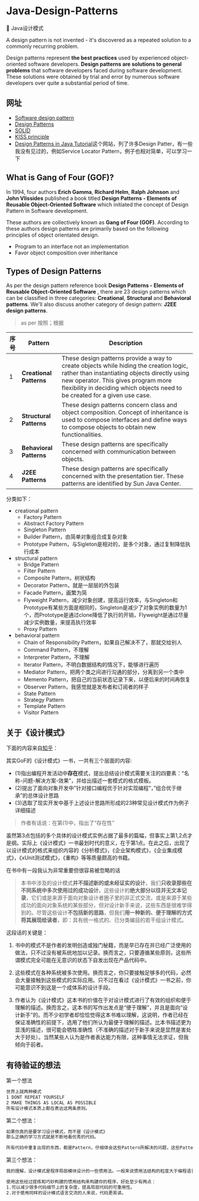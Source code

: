 # Java-Design-Patterns

:leaves: Java设计模式

A design pattern is not invented - it's discovered as a repeated solution to a commonly recurring problem.

Design patterns represent **the best practices** used by experienced object-oriented software developers. **Design patterns are solutions to general problems** that software developers faced during software development. These solutions were obtained by trial and error by numerous software developers over quite a substantial period of time.

## 网址

- [Software design pattern](https://en.wikipedia.org/wiki/Software_design_pattern)
- [Design Patterns](https://en.wikipedia.org/wiki/Design_Patterns)
- [SOLID](https://en.wikipedia.org/wiki/SOLID)
- [KISS principle](https://en.wikipedia.org/wiki/KISS_principle)
- [Design Patterns in Java Tutorial](https://www.tutorialspoint.com/design_pattern/index.htm)这个网站，列了许多Design Patter，有一些我没有见过的，例如Service Locator Pattern，例子也相对简单，可以学习一下

## What is Gang of Four (GOF)?

In 1994, four authors **Erich Gamma**, **Richard Helm**, **Ralph Johnson** and **John Vlissides** published a book titled **Design Patterns - Elements of Reusable Object-Oriented Software** which initiated the concept of Design Pattern in Software development.

These authors are collectively known as **Gang of Four (GOF)**. According to these authors design patterns are primarily based on the following principles of object orientated design.

- Program to an interface not an implementation
- Favor object composition over inheritance

## Types of Design Patterns

As per the design pattern reference book **Design Patterns - Elements of Reusable Object-Oriented Software** , there are 23 design patterns which can be classified in three categories: **Creational**, **Structural** and **Behavioral patterns**. We'll also discuss another category of design pattern: **J2EE design patterns**.

> as per 按照；根据

| 序号 | Pattern                 | Description                                                  |
| ---- | ----------------------- | ------------------------------------------------------------ |
| 1    | **Creational Patterns** | These design patterns provide a way to create objects while hiding the creation logic, rather than instantiating objects directly using new operator. This gives program more flexibility in deciding which objects need to be created for a given use case. |
| 2    | **Structural Patterns** | These design patterns concern class and object composition. Concept of inheritance is used to compose interfaces and define ways to compose objects to obtain new functionalities. |
| 3    | **Behavioral Patterns** | These design patterns are specifically concerned with communication between objects. |
| 4    | **J2EE Patterns**       | These design patterns are specifically concerned with the presentation tier. These patterns are identified by Sun Java Center. |

分类如下：

- creational pattern
  - Factory Pattern
  - Abstract Factory Pattern
  - Singleton Pattern
  - Builder Pattern，由简单对象组合成复杂对象
  - Prototype Pattern，与Sigleton是相对的，是多个对象，通过复制降低执行成本
- structural pattern
  - Bridge Pattern
  - Filter Pattern
  - Composite Pattern，树状结构
  - Decorator Pattern，就是一层层的外包装
  - Facade Pattern，画繁为简
  - Flyweight Pattern，减少对象创建，提高运行效率，与Singleton和Prototype有某些方面是相同的，Singleton是减少了对象实例的数量为1个，而Prototype是通过clone降低了执行的开销，Flyweight是通过尽量减少实例数量，来提高执行效率
  - Proxy Pattern
- behavioral pattern
  - Chain of Responsibility Pattern，如果自己解决不了，那就交给别人
  - Command Pattern，不理解
  - Interpreter Pattern，不理解
  - Iterator Pattern，不明白数据结构的情况下，能够进行遍历
  - Mediator Pattern，把两个类之间进行沟通的部分，分离到另一个类中
  - Memento Pattern，把自己的当前状态记录下来，以便后来的时间再恢复
  - Observer Pattern，我感觉就是发布者和订阅者的样子
  - State Pattern
  - Strategy Pattern
  - Template Pattern
  - Visitor Pattern

## 关于《设计模式》

下面的内容来自[知乎](https://www.zhihu.com/question/23757906)：

其实GoF的《设计模式》一书，一共有三个层面的内容:

- (1)指出编程开发活动中**存在**模式，提出总结设计模式需要关注的四要素：“名称-问题-解决方案-效果”，并给出描述一套模式的格式模板。
- (2)提出了面向对象开发中”针对接口编程优于针对实现编程”，”组合优于继承”的总体设计思路
- (3)选取了现实开发中基于上述设计思路所形成的23种常见设计模式作为例子详细描述

> 作者有话说：在第(1)中，指出了“存在性”

虽然第3点包括的多个具体的设计模式实例占据了最多的篇幅，但事实上第1,2点才是纲。实际上《设计模式》一书最划时代的意义，在于第1点。在此之后，出现了以设计模式的格式来组织内容的《分析模式》，《企业架构模式》，《企业集成模式》，《xUnit测试模式》，《重构》等等质量颇高的书籍。

在书中有一段我认为非常重要但很容易被忽略的话

> 本书中涉及的设计模式**并不描述新的或未经证实的设计**，我们**只收录那些在不同系统中多次使用过的成功设计**。这些设计的**绝大部分以往并无文本记录**，它们或是来源于面向对象设计者圈子里的非正式交流，或是来源于某些成功的面向对象系统的某些部分，但对设计新手来说，这些东西是很难学得到的。尽管这些设计**不包括新的思路**，但我们**用一种新的、便于理解的方式将其展现给读者**，即：具有统一格式的、已分类编目的若干组设计模式。

这段话的关键是：

1. 书中的模式不是作者的发明创造或独门秘籍，而是早已存在并已经广泛使用的做法，只不过没有被系统地加以记录。换而言之，只要遵循某些原则，这些所谓模式完全可能在无意识的状态下自发出现在产品代码中。

2. 这些模式在各种系统被多次使用。换而言之，你只要接触足够多的代码，必然会大量接触到这些模式的实际应用。只不过在看过《设计模式》一书之前，你可能意识不到这是一个成体系的设计手段。

3. 作者认为《设计模式》这本书的价值在于对设计模式进行了有效的组织和便于理解的描述。换而言之，这本书的写作出发点是“便于理解”，并且是面向“设计新手”的。而不少初学者却恰恰觉得这本书难以理解，这说明，作者已经在保证准确性的前提下，选用了他们所认为最便于理解的描述。比本书描述更为显浅的描述，很可能会牺牲准确性（不准确的描述对于新手来说是显然是害处大于好处）。当然某些人认为是作者表达能力有限，这种事情无法求证，但我倾向于前者。

## 有待验证的想法

第一个想法

```txt
世界上就两种模式
1 DONT REPEAT YOURSELF
2 MAKE THINGS AS LOCAL AS POSSIBLE
所有设计模式本质上都在表达这两条原则。
```

第二个想法：

```txt
如果你真的是要学习设计模式，而不是《设计模式》
那么正确的学习方式就是不断地看优秀的代码。

所有代码中重复出现的东西，都是Pattern，仔细体会这些Pattern所解决的问题，这些Pattern有些可能类似，仔细品味他们之间的区别。最后，你就精通了设计模式。
```

第三个想法：

```txt
我的理解，设计模式是程序局部模块设计的一些惯用法。一般来说惯用法结构的粒度大于编程语言语法元素的粒度，换句话说，语法元素是砖和水泥的话，惯用法就是预制板、通用件。

使用这些经过提炼和巧妙构建的惯用结构来构建你的程序，好处至少有两点：
1.可以减少很多代码细节上的复杂度，提高局部代码的可重用性。
2.对于使用同样的设计模式语言交流的人来说，代码更易读。
```
